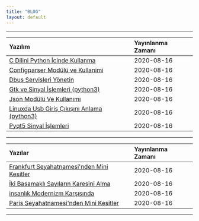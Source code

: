 ```yaml
---
title: "BLOG"
layout: default
---
```


* * *

|    Yazılım                            | Yayınlanma Zamanı  |
|:--------------------------------------|:-------------------|
| [C Dilini Python İcinde Kullanma](./2020-08-16-c-dilini-python-icinde-kullanma)         | 2020-08-16         |
| [Configparser Modülü ve Kullanimi](./2020-08-16-configparser-modulu-ve-kullanimi)       | 2020-08-16         |
| [Dbus Servisleri Yönetin](./2020-08-16-dbus-servisleri-yonetin)                         | 2020-08-16         |
| [Gtk ve Sinyal İslemleri (python3)](./2020-08-16-gtk-ve-sinyal-islemleri)                         | 2020-08-16         |
| [Json Modülü Ve Kullanımı](./2020-08-16-json-modulu-ve-kullanimi)                       | 2020-08-16         |
| [Linuxda Usb Giriş Çıkışını Anlama (python3)](./2020-08-16-linuxda-usb-giris-cikisini-anlama)     | 2020-08-16         |
| [Pyqt5 Sinyal İşlemleri](./2020-08-16-pyqt-sinyal-islemleri)                             | 2020-08-16         |

* * *


|    Yazılar                                         | Yayınlanma Zamanı  |
|:---------------------------------------------------|:-------------------|
| [Frankfurt Seyahatnamesi'nden Mini Kesitler](./2020-08-16-frankfurt-seyahatnamesinden-mini-kesitler)      | 2020-08-16         |
| [İki Basamaklı Sayıların Karesini Alma](./2020-08-16-iki-basamakli-sayilarin-karesini-alma)              | 2020-08-16         |
| [insanlık Modernizm Karşısında](./2020-08-16-insanlik-modernizm-karsisinda)                              | 2020-08-16         |
| [Paris Seyahatnamesi'nden Mini Kesitler](./2020-08-16-paris-seyahatnamesinden-mini-kesitler)              | 2020-08-16         |


* * *
